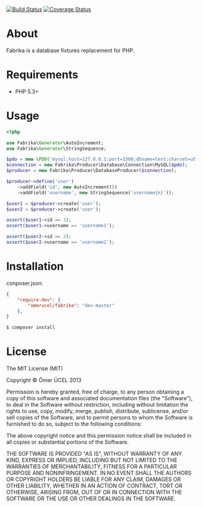 [![Build Status](https://secure.travis-ci.org/omerucel/fabrika.png)](http://travis-ci.org/omerucel/fabrika)
[![Coverage Status](https://coveralls.io/repos/omerucel/fabrika/badge.png?branch=master)](https://coveralls.io/r/omerucel/fabrika?branch=master)

# About

Fabrika is a database fixtures replacement for PHP.

# Requirements

- PHP 5.3+

# Usage

```php
<?php

use Fabrika\Generator\AutoIncrement;
use Fabrika\Generator\StringSequence;

$pdo = new \PDO('mysql:host=127.0.0.1;port=3306;dbname=test;charset=utf8', 'root', '');
$connection = new Fabrika\Producer\Database\Connection\MySQL($pdo);
$producer = new Fabrika\Producer\DatabaseProducer($connection);

$producer->define('user')
    ->addField('id', new AutoIncrement())
    ->addField('username', new StringSequence('username{n}'));

$user1 = $producer->create('user');
$user2 = $producer->create('user');

assert($user1->id == 1);
assert($user1->username == 'username1');

assert($user2->id == 2);
assert($user2->username == 'username2');
```

# Installation

conposer.json:
```json
{
    "require-dev": {
        "omerucel/fabrika": "dev-master"
    },
}
```

```bash
$ composer install
```

# License

The MIT License (MIT)

Copyright © Ömer ÜCEL 2013

Permission is hereby granted, free of charge, to any person obtaining a copy of this software and associated
documentation files (the "Software"), to deal in the Software without restriction, including without limitation the
rights to use, copy, modify, merge, publish, distribute, sublicense, and/or sell copies of the Software, and to permit
persons to whom the Software is furnished to do so, subject to the following conditions:

The above copyright notice and this permission notice shall be included in all copies or substantial portions of the
Software.

THE SOFTWARE IS PROVIDED "AS IS", WITHOUT WARRANTY OF ANY KIND, EXPRESS OR IMPLIED, INCLUDING BUT NOT LIMITED TO THE
WARRANTIES OF MERCHANTABILITY, FITNESS FOR A PARTICULAR PURPOSE AND NONINFRINGEMENT. IN NO EVENT SHALL THE AUTHORS OR
COPYRIGHT HOLDERS BE LIABLE FOR ANY CLAIM, DAMAGES OR OTHER LIABILITY, WHETHER IN AN ACTION OF CONTRACT, TORT OR
OTHERWISE, ARISING FROM, OUT OF OR IN CONNECTION WITH THE SOFTWARE OR THE USE OR OTHER DEALINGS IN THE SOFTWARE.
